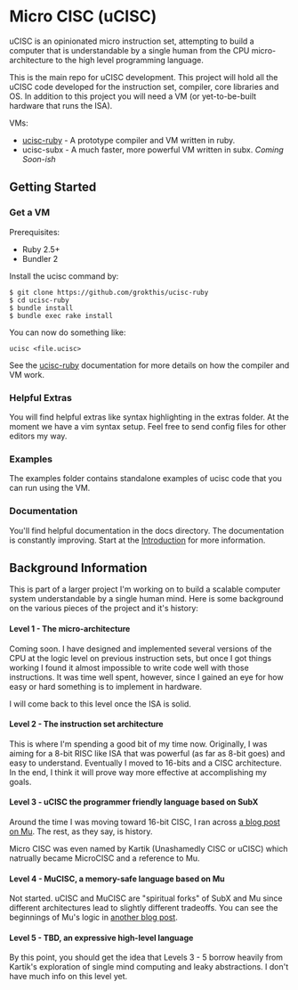 # Micro CISC (uCISC)

uCISC is an opinionated micro instruction set, attempting to
build a computer that is understandable by a single human
from the CPU micro-architecture to the high level programming
language.

This is the main repo for uCISC development. This project will
hold all the uCISC code developed for the instruction set,
compiler, core libraries and OS. In addition to this project
you will need a VM (or yet-to-be-built hardware that runs the
ISA).

VMs:

* [ucisc-ruby](https://github.com/grokthis/ucisc-ruby) - A
  prototype compiler and VM written in ruby.
* ucisc-subx - A much faster, more powerful VM written in
  subx. *Coming Soon-ish*

## Getting Started

### Get a VM

Prerequisites:
 * Ruby 2.5+
 * Bundler 2

Install the ucisc command by:

```
$ git clone https://github.com/grokthis/ucisc-ruby
$ cd ucisc-ruby
$ bundle install
$ bundle exec rake install
```

You can now do something like:

```
ucisc <file.ucisc>
```

See the [ucisc-ruby](https://github.com/grokthis/ucisc-ruby#usage)
documentation for more details on how the compiler and VM work.

### Helpful Extras

You will find helpful extras like syntax highlighting in the
extras folder. At the moment we have a vim syntax setup. Feel
free to send config files for other editors my way. 

### Examples

The examples folder contains standalone examples of ucisc code
that you can run using the VM.

### Documentation

You'll find helpful documentation in the docs directory. The
documentation is constantly improving. Start at the
[Introduction](/docs/01_Introduction.md) for more information.

## Background Information

This is part of a larger project I'm working on to build a
scalable computer system understandable by a single human
mind. Here is some background on the various pieces of the
project and it's history:

#### Level 1 - The micro-architecture

Coming soon. I have designed and implemented several versions
of the CPU at the logic level on previous instruction sets,
but once I got things working I found it almost impossible
to write code well with those instructions. It was time well
spent, however, since I gained an eye for how easy or hard
something is to implement in hardware.

I will come back to this level once the ISA is solid.

#### Level 2 - The instruction set architecture

This is where I'm spending a good bit of my time now.
Originally, I was aiming for a 8-bit RISC like ISA that was
powerful (as far as 8-bit goes) and easy to understand.
Eventually I moved to 16-bits and a CISC architecture. In the
end, I think it will prove way more effective at accomplishing
my goals.

#### Level 3 - uCISC the programmer friendly language based on SubX

Around the time I was moving toward 16-bit CISC, I ran across
[a blog post on Mu](http://akkartik.name/post/mu-2019-1). The
rest, as they say, is history.

Micro CISC was even named by Kartik (Unashamedly CISC or uCISC)
which natrually became MicroCISC and a reference to Mu.

#### Level 4 - MuCISC, a memory-safe language based on Mu

Not started. uCISC and MuCISC are "spiritual forks" of SubX
and Mu since different architectures lead to slightly
different tradeoffs. You can see the beginnings of Mu's logic
in [another blog post](http://akkartik.name/post/mu-2019-2).

#### Level 5 - TBD, an expressive high-level language

By this point, you should get the idea that Levels 3 - 5
borrow heavily from Kartik's exploration of single mind
computing and leaky abstractions. I don't have much info
on this level yet.
